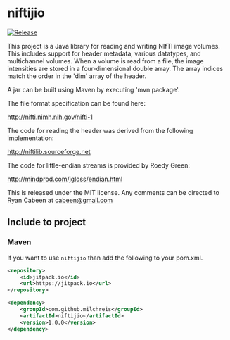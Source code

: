 niftijio
========

[![Release](https://jitpack.io/v/Milchreis/niftijio.svg)](https://jitpack.io/#Milchreis/niftijio)

This project is a Java library for reading and writing NIfTI image volumes.
This includes support for header metadata, various datatypes, and multichannel
volumes.  When a volume is read from a file, the image intensities are stored
in a four-dimensional double array.  The array indices match the order in the
'dim' array of the header.

A jar can be built using Maven by executing 'mvn package'.

The file format specification can be found here:

http://nifti.nimh.nih.gov/nifti-1

The code for reading the header was derived from the following implementation:

http://niftilib.sourceforge.net

The code for little-endian streams is provided by Roedy Green:

http://mindprod.com/jgloss/endian.html

This is released under the MIT license.  Any comments can be directed to Ryan
Cabeen at cabeen@gmail.com

## Include to project
### Maven
If you want to use `niftijio` than add the following to your pom.xml.
```xml
<repository>
    <id>jitpack.io</id>
    <url>https://jitpack.io</url>
</repository>
```
```xml
<dependency>
    <groupId>com.github.milchreis</groupId>
    <artifactId>niftijio</artifactId>
    <version>1.0.0</version>
</dependency>
```

